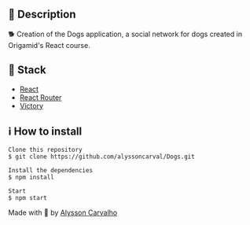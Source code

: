 <h2>🔖 Description</h2>
<p>🐕 Creation of the Dogs application, a social network for dogs created in Origamid's React course.</p>

<h2>🚀 Stack</h2>
<ul>
    <li><a href="https://create-react-app.dev/" target="_blank">React</a></li>
    <li><a href="https://reactrouter.com/" target="_blank">React Router</a></li>
    <li><a href="https://github.com/FormidableLabs/victory" target="_blank">Victory</a></li>
</ul>

<h2>ℹ️ How to install</h2>

    Clone this repository
    $ git clone https://github.com/alyssoncarval/Dogs.git

    Install the dependencies
    $ npm install

    Start
    $ npm start

Made with 💙 by <a href="https://github.com/alyssoncarval/" target="_blank">Alysson Carvalho</a></p>
